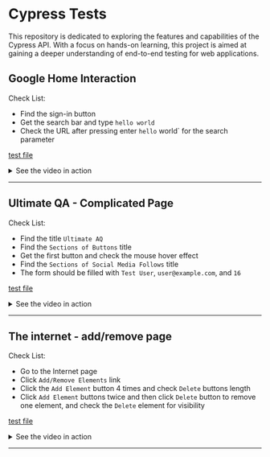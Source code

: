 # Cypress Tests

This repository is dedicated to exploring the features and capabilities of the Cypress API. With a focus on hands-on learning, this project is aimed at gaining a deeper understanding of end-to-end testing for web applications.

## Google Home Interaction

Check List:

- Find the sign-in button
- Get the search bar and type `hello world`
- Check the URL after pressing enter `hello` world` for the search parameter

[test file](./cypress/e2e/google.cy.js)

<details>
<summary>See the video in action</summary>

https://user-images.githubusercontent.com/35031228/218183453-45a778a4-4860-496b-a42e-162766550c6a.mp4

</details>

---

## Ultimate QA - Complicated Page

Check List:

- Find the title `Ultimate AQ`
- Find the `Sections of Buttons` title
- Get the first button and check the mouse hover effect
- Find the `Sections of Social Media Follows` title
- The form should be filled with `Test User`, `user@example.com`, and `16`

[test file](./cypress/e2e/ultimateqa-complicated-page.cy.js)

<details>
<summary>See the video in action</summary>

https://user-images.githubusercontent.com/35031228/218183457-576f1d4b-9ef3-47bd-acc8-f6bca874c4d5.mp4

</details>

---

## The internet - add/remove page

Check List:

- Go to the Internet page
- Click `Add/Remove Elements` link
- Click the `Add Element` button 4 times and check `Delete` buttons length
- Click `Add Element` buttons twice and then click `Delete` button to remove one element, and check the `Delete` element for visibility

[test file](./cypress/e2e/ultimateqa-complicated-page.cy.js)

<details>
<summary>See the video in action</summary>

https://user-images.githubusercontent.com/35031228/218185948-d22589f7-5b38-4081-b413-82e7b0ad5263.mp4

</details>

---
